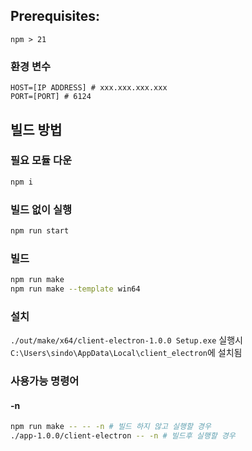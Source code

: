 ## Prerequisites:
```
npm > 21
```
### 환경 변수
```
HOST=[IP ADDRESS] # xxx.xxx.xxx.xxx
PORT=[PORT] # 6124
```

## 빌드 방법
### 필요 모듈 다운
```bash
npm i
```

### 빌드 없이 실행
```bash
npm run start
```

### 빌드
```bash
npm run make 
npm run make --template win64
```


### 설치

`./out/make/x64/client-electron-1.0.0 Setup.exe` 실행시
`C:\Users\sindo\AppData\Local\client_electron`에 설치됨

### 사용가능 명령어

#### -n

```bash
npm run make -- -- -n # 빌드 하지 않고 실행할 경우
./app-1.0.0/client-electron -- -n # 빌드후 실행할 경우
```

